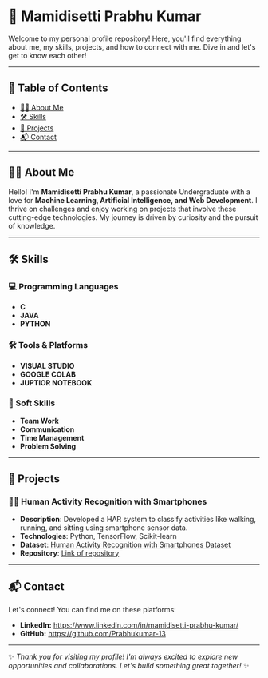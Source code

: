 # 🌟 Mamidisetti Prabhu Kumar

Welcome to my personal profile repository! Here, you'll find everything about me, my skills, projects, and how to connect with me. Dive in and let's get to know each other!

---

## 📖 Table of Contents
- [🙋‍♂️ About Me](#about-me)
- [🛠️ Skills](#skills)
- [🚀 Projects](#projects)
- [📬 Contact](#contact)

---

## 🙋‍♂️ About Me

Hello! I'm **Mamidisetti Prabhu Kumar**, a passionate Undergraduate with a love for **Machine Learning, Artificial Intelligence, and Web Development**. I thrive on challenges and enjoy working on projects that involve these cutting-edge technologies. My journey is driven by curiosity and the pursuit of knowledge.

---

## 🛠️ Skills

### 💻 Programming Languages
- **C**
- **JAVA**
- **PYTHON**
<!--
### 📚 Frameworks & Libraries
- **[Framework 1]**
- **[Framework 2]**
- **[Framework 3]**
-->
### 🛠️ Tools & Platforms
- **VISUAL STUDIO**
- **GOOGLE COLAB**
- **JUPTIOR NOTEBOOK**

### 🌱 Soft Skills
- **Team Work**
- **Communication**
- **Time Management**
- **Problem Solving**
---

## 🚀 Projects

### 🚶‍♂️ Human Activity Recognition with Smartphones
- **Description**: Developed a HAR system to classify activities like walking, running, and sitting using smartphone sensor data.
- **Technologies**: Python, TensorFlow, Scikit-learn
- **Dataset**: [Human Activity Recognition with Smartphones Dataset](https://www.kaggle.com/datasets/uciml/human-activity-recognition-with-smartphones?resource=download)
- **Repository**: [Link of repository](https://github.com/Prabhukumar-13/Human-Activity-Recognition-with-Smartphone)

---

## 📬 Contact

Let's connect! You can find me on these platforms:

-  **LinkedIn:** https://www.linkedin.com/in/mamidisetti-prabhu-kumar/
-  **GitHub:** https://github.com/Prabhukumar-13

---

✨ *Thank you for visiting my profile! I'm always excited to explore new opportunities and collaborations. Let's build something great together!* ✨


<!--
**Prabhukumar-13/Prabhukumar-13** is a ✨ _special_ ✨ repository because its `README.md` (this file) appears on your GitHub profile.

Here are some ideas to get you started:

- 🔭 I’m currently working on ...
- 🌱 I’m currently learning ...
- 👯 I’m looking to collaborate on ...
- 🤔 I’m looking for help with ...
- 💬 Ask me about ...
- 📫 How to reach me: ...
- 😄 Pronouns: ...
- ⚡ Fun fact: ...
-->

<!--
**Prabhukumar-13/Prabhukumar-13** is a ✨ _special_ ✨ repository because its `README.md` (this file) appears on your GitHub profile.

Here are some ideas to get you started:

- 🔭 I’m currently working on ...
- 🌱 I’m currently learning ...
- 👯 I’m looking to collaborate on ...
- 🤔 I’m looking for help with ...
- 💬 Ask me about ...
- 📫 How to reach me: ...
- 😄 Pronouns: ...
- ⚡ Fun fact: ...
-->
